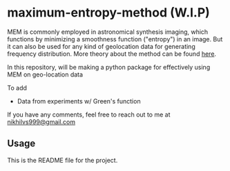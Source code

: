 # maximum-entropy-method (W.I.P)

MEM is commonly employed in astronomical synthesis imaging, which functions by minimizing a smoothness function ("entropy") in an image.
But it can also be used for any kind of geolocation data for generating frequency distribution.
More theory about the method can be found [here][mem]. 

In this repository, will be making a python package for effectively using MEM on geo-location data

To add 
- Data from experiments w/ Green's function

If you have any comments, feel free to reach out to me at nikhilvs999@gmail.com

## Usage

This is the README file for the project.

[mem]: http://bactra.org/notebooks/max-ent.html